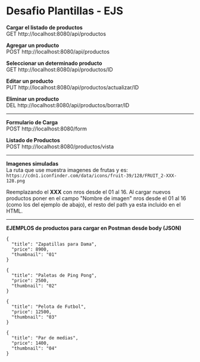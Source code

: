 # Desafio Plantillas - EJS

**Cargar el listado de productos**<br/>
GET http://localhost:8080/api/productos

**Agregar un producto**<br/>
POST http://localhost:8080/api/productos

**Seleccionar un determinado producto**<br/>
GET http://localhost:8080/api/productos/ID

**Editar un producto**<br/>
PUT http://localhost:8080/api/productos/actualizar/ID

**Eliminar un producto**<br/>
DEL http://localhost:8080/api/productos/borrar/ID

***

**Formulario de Carga**<br/>
POST http://localhost:8080/form

**Listado de Productos**<br/>
POST http://localhost:8080/productos/vista

***

**Imagenes simuladas**<br />
La ruta que use muestra imagenes de frutas y es:<br />
```https://cdn1.iconfinder.com/data/icons/fruit-39/128/FRUIT_2-XXX-128.png```

Reemplazando el **XXX** con nros desde el 01 al 16.
Al cargar nuevos productos poner en el campo "Nombre de imagen" nros desde el 01 al 16 (como los del ejemplo de abajo), el resto del path ya esta incluido en el HTML.

***

**EJEMPLOS de productos para cargar en Postman desde body (JSON)**
```
{
  "title": "Zapatillas para Dama",
  "price": 8900,
  "thumbnail": "01"
}

{
  "title": "Paletas de Ping Pong",
  "price": 2500,
  "thumbnail": "02"
}

{
  "title": "Pelota de Futbol",
  "price": 12500,
  "thumbnail": "03"
}

{
  "title": "Par de medias",
  "price": 1400,
  "thumbnail": "04"
}
```
